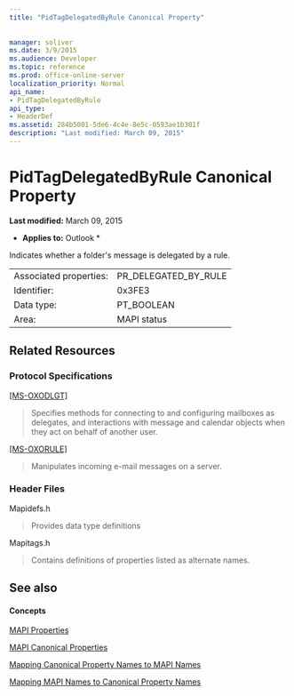 ```yaml
---
title: "PidTagDelegatedByRule Canonical Property"
 
 
manager: soliver
ms.date: 3/9/2015
ms.audience: Developer
ms.topic: reference
ms.prod: office-online-server
localization_priority: Normal
api_name:
- PidTagDelegatedByRule
api_type:
- HeaderDef
ms.assetid: 284b5001-5de6-4c4e-8e5c-0593ae1b301f
description: "Last modified: March 09, 2015"
---
```


# PidTagDelegatedByRule Canonical Property

 **Last modified:** March 09, 2015 
  
 * **Applies to:** Outlook * 
  
Indicates whether a folder's message is delegated by a rule.
  
|||
|:-----|:-----|
|Associated properties:  <br/> |PR_DELEGATED_BY_RULE  <br/> |
|Identifier:  <br/> |0x3FE3  <br/> |
|Data type:  <br/> |PT_BOOLEAN  <br/> |
|Area:  <br/> |MAPI status  <br/> |
   
## Related Resources

### Protocol Specifications

[[MS-OXODLGT]](http://msdn.microsoft.com/library/01a89b11-9c43-4c40-b147-8f6a1ef5a44f%28Office.15%29.aspx)
  
> Specifies methods for connecting to and configuring mailboxes as delegates, and interactions with message and calendar objects when they act on behalf of another user.
    
[[MS-OXORULE]](http://msdn.microsoft.com/library/70ac9436-501e-43e2-9163-20d2b546b886%28Office.15%29.aspx)
  
> Manipulates incoming e-mail messages on a server.
    
### Header Files

Mapidefs.h
  
> Provides data type definitions
    
Mapitags.h
  
> Contains definitions of properties listed as alternate names.
    
## See also

#### Concepts

[MAPI Properties](mapi-properties.md)
  
[MAPI Canonical Properties](mapi-canonical-properties.md)
  
[Mapping Canonical Property Names to MAPI Names](mapping-canonical-property-names-to-mapi-names.md)
  
[Mapping MAPI Names to Canonical Property Names](mapping-mapi-names-to-canonical-property-names.md)

